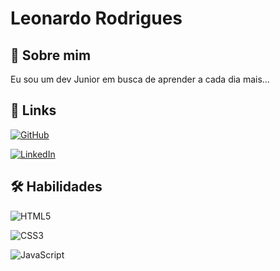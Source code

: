 
# Leonardo Rodrigues



## 🚀 Sobre mim
Eu sou um dev Junior em busca de aprender a cada dia mais...


## 🔗 Links
[![GitHub](https://img.shields.io/badge/GitHbt-000?style=for-the-badge&logo=github&logoColor=white)](+https://github.com/Leokb0824)

[![LinkedIn](https://img.shields.io/badge/LinkedIn-000?style=for-the-badge&logo=linkedin&logoColor=0E76A8)](https://www.linkedin.com/in/leonardo-rodrigues-bb1671271/)




## 🛠 Habilidades
![HTML5](https://img.shields.io/badge/HTML5-000?style=for-the-badge&logo=html5)

![CSS3](https://img.shields.io/badge/CSS3-000?style=for-the-badge&logo=css3&logoColor=264CE4)

![JavaScript](https://img.shields.io/badge/JavaScript-000?style=for-the-badge&logo=javascript)